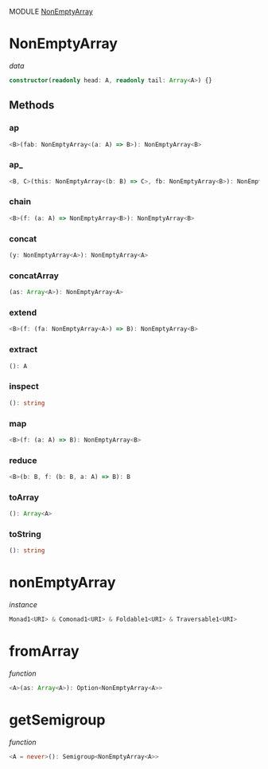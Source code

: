 MODULE [NonEmptyArray](https://github.com/gcanti/fp-ts/blob/master/src/NonEmptyArray.ts)

# NonEmptyArray

_data_

```ts
constructor(readonly head: A, readonly tail: Array<A>) {}
```

## Methods

### ap

```ts
<B>(fab: NonEmptyArray<(a: A) => B>): NonEmptyArray<B>
```

### ap_

```ts
<B, C>(this: NonEmptyArray<(b: B) => C>, fb: NonEmptyArray<B>): NonEmptyArray<C>
```

### chain

```ts
<B>(f: (a: A) => NonEmptyArray<B>): NonEmptyArray<B>
```

### concat

```ts
(y: NonEmptyArray<A>): NonEmptyArray<A>
```

### concatArray

```ts
(as: Array<A>): NonEmptyArray<A>
```

### extend

```ts
<B>(f: (fa: NonEmptyArray<A>) => B): NonEmptyArray<B>
```

### extract

```ts
(): A
```

### inspect

```ts
(): string
```

### map

```ts
<B>(f: (a: A) => B): NonEmptyArray<B>
```

### reduce

```ts
<B>(b: B, f: (b: B, a: A) => B): B
```

### toArray

```ts
(): Array<A>
```

### toString

```ts
(): string
```

# nonEmptyArray

_instance_

```ts
Monad1<URI> & Comonad1<URI> & Foldable1<URI> & Traversable1<URI>
```

# fromArray

_function_

```ts
<A>(as: Array<A>): Option<NonEmptyArray<A>>
```

# getSemigroup

_function_

```ts
<A = never>(): Semigroup<NonEmptyArray<A>>
```
